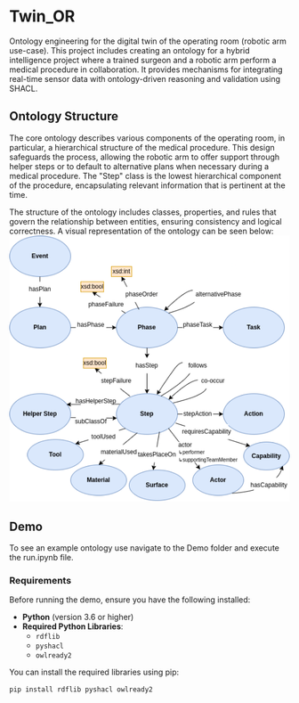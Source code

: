 # Twin_OR
Ontology engineering for the digital twin of the operating room (robotic arm use-case). This project includes creating an ontology for a hybrid intelligence project where a trained surgeon and a robotic arm perform a medical procedure in collaboration. It provides mechanisms for integrating real-time sensor data with ontology-driven reasoning and validation using SHACL.

## Ontology Structure
The core ontology describes various components of the operating room, in particular, a hierarchical structure of the medical procedure. This design safeguards the process, allowing the robotic arm to offer support through helper steps or to default to alternative plans when necessary during a medical procedure. The "Step" class is the lowest hierarchical component of the procedure, encapsulating relevant information that is pertinent at the time.

The structure of the ontology includes classes, properties, and rules that govern the relationship between entities, ensuring consistency and logical correctness. A visual representation of the ontology can be seen below:
![OR Ontology Diagram](OR_Ontology.drawio.png)

## Demo
To see an example ontology use navigate to the Demo folder and execute the
run.ipynb file.

### **Requirements**

Before running the demo, ensure you have the following installed:

- **Python** (version 3.6 or higher)
- **Required Python Libraries**:
  - `rdflib`
  - `pyshacl`
  - `owlready2`
  
You can install the required libraries using pip:

```bash
pip install rdflib pyshacl owlready2
